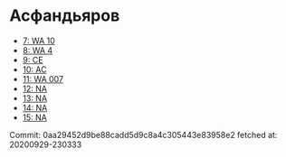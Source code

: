 # Асфандьяров
- [7: WA 10](7.md)
- [8: WA 4](8.md)
- [9: CE](9.md)
- [10: AC](10.md)
- [11: WA 007](11.md)
- [12: NA](12.md)
- [13: NA](13.md)
- [14: NA](14.md)
- [15: NA](15.md)

Commit: 0aa29452d9be88cadd5d9c8a4c305443e83958e2
 fetched at: 20200929-230333

